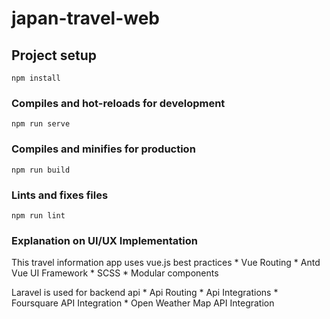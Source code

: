 # japan-travel-web

## Project setup
```
npm install
```

### Compiles and hot-reloads for development
```
npm run serve
```

### Compiles and minifies for production
```
npm run build
```

### Lints and fixes files
```
npm run lint
```

### Explanation on UI/UX Implementation
This travel information app uses vue.js best practices
    * Vue Routing
    * Antd Vue UI Framework
    * SCSS
    * Modular components

Laravel is used for backend api
    * Api Routing
    * Api Integrations
        * Foursquare API Integration
        * Open Weather Map API Integration

